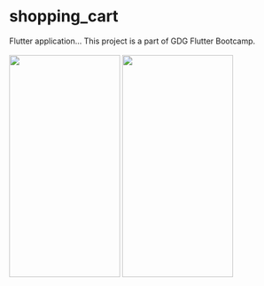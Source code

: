# shopping_cart
Flutter application...
This project is a part of GDG Flutter Bootcamp.<br><br>
<img src="https://raw.githubusercontent.com/monsoonrainbow/shopping-layout/master/Screenshot_1568221987.png" width="200" height="400" >
<img src="https://raw.githubusercontent.com/monsoonrainbow/shopping-layout/master/Screenshot_1568221994.png" width="200" height="400" >
